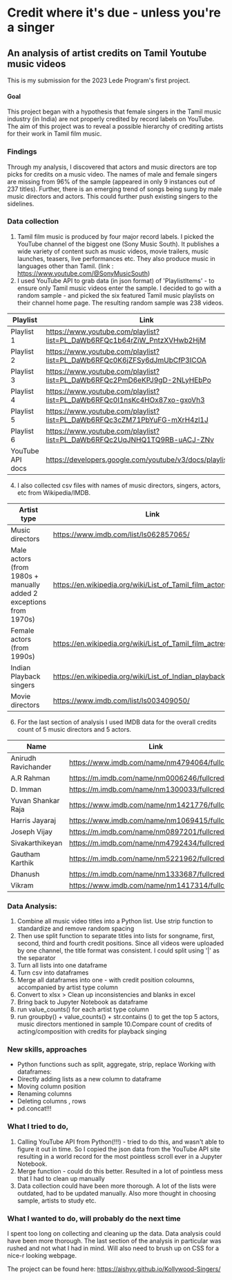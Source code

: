 # Credit where it's due - unless you're a singer

## An analysis of artist credits on Tamil Youtube music videos

This is my submission for the 2023 Lede Program's first project. 

#### Goal
This project began with a hypothesis that female singers in the Tamil music industry (in India) are not properly credited by record labels on YouTube. The aim of this project was to reveal a possible hierarchy of crediting artists for their work in Tamil film music.

### Findings
Through my analysis, I discovered that actors and music directors are top picks for credits on a music video. The names of male and female singers are missing from 96% of the sample (appeared in only 9 instances out of 237 titles). Further, there is an emerging trend of songs being sung by male music directors and actors. This could further push existing singers to the sidelines. 

### Data collection
1. Tamil film music is produced by four major record labels. I picked the YouTube channel of the biggest one (Sony Music South). It publishes a wide variety of content such as music videos, movie trailers, music launches, teasers, live performances etc. They also produce music in languages other than Tamil. (link : https://www.youtube.com/@SonyMusicSouth)
2. I used YouTube API to grab data (in json format) of 'PlaylistItems' - to ensure only Tamil music videos enter the sample. I decided to go with a random sample - and picked the six featured Tamil music playlists on their channel home page. The resulting random sample was 238 videos.
   
  | Playlist | Link |
  |------|------| 
  | Playlist 1 | https://www.youtube.com/playlist?list=PL_DaWb6RFQc1b64rZiW_PntzXVHwb2HjM |
  | Playlist 2 | https://www.youtube.com/playlist?list=PL_DaWb6RFQc0K6jZFSy6dJmUbCfP3ICOA |
  | Playlist 3 | https://www.youtube.com/playlist?list=PL_DaWb6RFQc2PmD6eKPJ9gD-2NLyHEbPo |
  | Playlist 4 | https://www.youtube.com/playlist?list=PL_DaWb6RFQc0I1nsKc4HOx87xo-gxoVh3 |
  | Playlist 5 | https://www.youtube.com/playlist?list=PL_DaWb6RFQc3cZM71PbYuFG-mXrH4zl1J |
  | Playlist 6 | https://www.youtube.com/playlist?list=PL_DaWb6RFQc2UqJNHQ1TQ9RB-uACJ-ZNv |
  | YouTube API docs | https://developers.google.com/youtube/v3/docs/playlistItems |

4. I also collected csv files with names of music directors, singers, actors, etc from Wikipedia/IMDB.
   
  | Artist type | Link |
  |------|------| 
  | Music directors | https://www.imdb.com/list/ls062857065/ |
  | Male actors (from 1980s + manually added 2 exceptions from 1970s) | https://en.wikipedia.org/wiki/List_of_Tamil_film_actors |
  | Female actors (from 1990s) | https://en.wikipedia.org/wiki/List_of_Tamil_film_actresses |
  | Indian Playback singers | https://en.wikipedia.org/wiki/List_of_Indian_playback_singers |
  | Movie directors | https://www.imdb.com/list/ls003409050/ |

6. For the last section of analysis I used IMDB data for the overall credits count of 5 music directors and 5 actors.
   
  | Name | Link |
  |------|------| 
  | Anirudh Ravichander | https://www.imdb.com/name/nm4794064/fullcredits |
  | A.R Rahman | https://m.imdb.com/name/nm0006246/fullcredits |
  | D. Imman | https://m.imdb.com/name/nm1300033/fullcredits |
  | Yuvan Shankar Raja | https://www.imdb.com/name/nm1421776/fullcredits |
  | Harris Jayaraj | https://www.imdb.com/name/nm1069415/fullcredits |
  | Joseph Vijay | https://m.imdb.com/name/nm0897201/fullcredits |
  | Sivakarthikeyan | https://m.imdb.com/name/nm4792434/fullcredits |
  | Gautham Karthik | https://m.imdb.com/name/nm5221962/fullcredits |
  | Dhanush | https://m.imdb.com/name/nm1333687/fullcredits | 
  | Vikram | https://www.imdb.com/name/nm1417314/fullcredits |

### Data Analysis:
1. Combine all music video titles into a Python list. Use strip function to standardize and remove random spacing
2. Then use split function to separate titles into lists for songname, first, second, third and fourth credit positions. Since all videos were uploaded by one channel, the title format was consistent. I could split using '|' as the separator
3. Turn all lists into one dataframe
4. Turn csv into dataframes
5. Merge all dataframes into one - with credit position coloumns, accompanied by artist type column
6. Convert to xlsx > Clean up inconsistencies and blanks in excel
7. Bring back to Jupyter Notebook as dataframe
8. run value_counts() for each artist type column
9. run groupby() + value_counts() + str.contains () to get the top 5 actors, music directors mentioned in sample
10.Compare count of credits of acting/composition with credits for playback singing
   
### New skills, approaches
- Python functions such as split, aggregate, strip, replace
Working with dataframes:
- Directly adding lists as a new column to dataframe
- Moving column position
- Renaming columns
- Deleting columns , rows
- pd.concat!!!

### What I tried to do, 
1. Calling YouTube API from Python(!!!) - tried to do this, and wasn't able to figure it out in time. So I copied the json data from the YouTube API site resulting in a world record for the most pointless scroll ever in a Jupyter Notebook. 
2. Merge function - could do this better. Resulted in a lot of pointless mess that I had to clean up manually
3. Data collection could have been more thorough. A lot of the lists were outdated, had to be updated manually. Also more thought in choosing sample, artists to study etc.

### What I wanted to do, will probably do the next time
I spent too long on collecting and cleaning up the data. Data analysis could have been more thorough. The last section of the analysis in particular was rushed and not what I had in mind. Will also need to brush up on CSS for a nice-r looking webpage. 

The project can be found here: https://aishyv.github.io/Kollywood-Singers/

